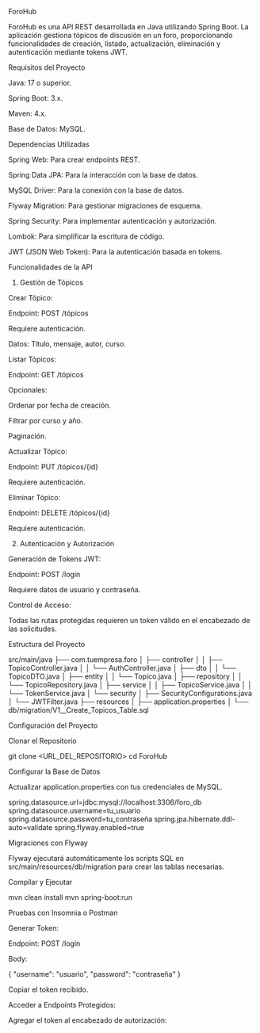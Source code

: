 
 ForoHub

ForoHub es una API REST desarrollada en Java utilizando Spring Boot. La aplicación gestiona tópicos de discusión en un foro, proporcionando funcionalidades de creación, listado, actualización, eliminación y autenticación mediante tokens JWT.

Requisitos del Proyecto

Java: 17 o superior.

Spring Boot: 3.x.

Maven: 4.x.

Base de Datos: MySQL.

Dependencias Utilizadas

Spring Web: Para crear endpoints REST.

Spring Data JPA: Para la interacción con la base de datos.

MySQL Driver: Para la conexión con la base de datos.

Flyway Migration: Para gestionar migraciones de esquema.

Spring Security: Para implementar autenticación y autorización.

Lombok: Para simplificar la escritura de código.

JWT (JSON Web Token): Para la autenticación basada en tokens.

Funcionalidades de la API

1. Gestión de Tópicos

Crear Tópico:

Endpoint: POST /tópicos

Requiere autenticación.

Datos: Título, mensaje, autor, curso.

Listar Tópicos:

Endpoint: GET /tópicos

Opcionales:

Ordenar por fecha de creación.

Filtrar por curso y año.

Paginación.

Actualizar Tópico:

Endpoint: PUT /tópicos/{id}

Requiere autenticación.

Eliminar Tópico:

Endpoint: DELETE /tópicos/{id}

Requiere autenticación.

2. Autenticación y Autorización

Generación de Tokens JWT:

Endpoint: POST /login

Requiere datos de usuario y contraseña.

Control de Acceso:

Todas las rutas protegidas requieren un token válido en el encabezado de las solicitudes.

Estructura del Proyecto

src/main/java
├── com.tuempresa.foro
│   ├── controller
│   │   ├── TopicoController.java
│   │   └── AuthController.java
│   ├── dto
│   │   └── TopicoDTO.java
│   ├── entity
│   │   └── Topico.java
│   ├── repository
│   │   └── TopicoRepository.java
│   ├── service
│   │   ├── TopicoService.java
│   │   └── TokenService.java
│   └── security
│       ├── SecurityConfigurations.java
│       └── JWTFilter.java
├── resources
│   ├── application.properties
│   └── db/migration/V1__Create_Topicos_Table.sql

Configuración del Proyecto

Clonar el Repositorio

git clone <URL_DEL_REPOSITORIO>
cd ForoHub

Configurar la Base de Datos

Actualizar application.properties con tus credenciales de MySQL.

spring.datasource.url=jdbc:mysql://localhost:3306/foro_db
spring.datasource.username=tu_usuario
spring.datasource.password=tu_contraseña
spring.jpa.hibernate.ddl-auto=validate
spring.flyway.enabled=true

Migraciones con Flyway

Flyway ejecutará automáticamente los scripts SQL en src/main/resources/db/migration para crear las tablas necesarias.

Compilar y Ejecutar

mvn clean install
mvn spring-boot:run

Pruebas con Insomnia o Postman

Generar Token:

Endpoint: POST /login

Body:

{
  "username": "usuario",
  "password": "contraseña"
}

Copiar el token recibido.

Acceder a Endpoints Protegidos:

Agregar el token al encabezado de autorización:


